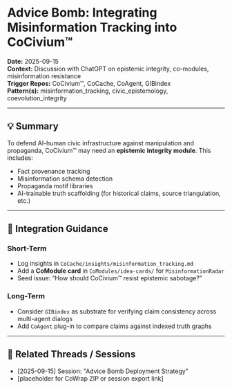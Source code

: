 # Advice Bomb: Integrating Misinformation Tracking into CoCivium™
**Date:** 2025-09-15  
**Context:** Discussion with ChatGPT on epistemic integrity, co-modules, misinformation resistance  
**Trigger Repos:** CoCivium™, CoCache, CoAgent, GIBindex  
**Pattern(s):** misinformation_tracking, civic_epistemology, coevolution_integrity  

---

## 💡 Summary

To defend AI-human civic infrastructure against manipulation and propaganda, CoCivium™ may need an **epistemic integrity module**. This includes:

- Fact provenance tracking  
- Misinformation schema detection  
- Propaganda motif libraries  
- AI-trainable truth scaffolding (for historical claims, source triangulation, etc.)

---

## 🎯 Integration Guidance

### Short-Term
- Log insights in `CoCache/insights/misinformation_tracking.md`  
- Add a **CoModule card** in `CoModules/idea-cards/` for `MisinformationRadar`  
- Seed issue: “How should CoCivium™ resist epistemic sabotage?”

### Long-Term
- Consider `GIBindex` as substrate for verifying claim consistency across multi-agent dialogs  
- Add `CoAgent` plug-in to compare claims against indexed truth graphs

---

## 📎 Related Threads / Sessions
- [2025-09-15] Session: "Advice Bomb Deployment Strategy"  
- [placeholder for CoWrap ZIP or session export link]
